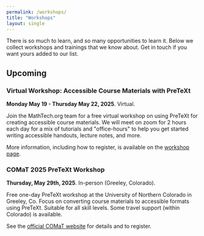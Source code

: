 ```yaml
---
permalink: /workshops/
title: "Workshops"
layout: single
---
```


There is so much to learn, and so many opportunities to learn it.  Below we collect workshops and trainings that we know about.  Get in touch if you want yours added to our list.

## Upcoming

### Virtual Workshop: Accessible Course Materials with PreTeXt

**Monday May 19 - Thursday May 22, 2025**. Virtual.

Join the MathTech.org team for a free virtual workshop on using PreTeXt for creating accessible course materials.  We will meet on zoom for 2 hours each day for a mix of tutorials and "office-hours" to help you get started writing accessible handouts, lecture notes, and more.

More information, including how to register, is available on the [workshop page](/workshops/mathtech2025.html).

### COMaT 2025 PreTeXt Workshop

**Thursday, May 29th, 2025**. In-person (Greeley, Colorado). 

Free one-day PreTeXt workshop at the University of Northern Colorado in Greeley, Co.  Focus on converting course materials to accessible formats using PreTeXt.  Suitable for all skill levels.  Some travel support (within Colorado) is available.

See the [official COMaT website](https://openmathbooks.org/comat/) for details and to register.



